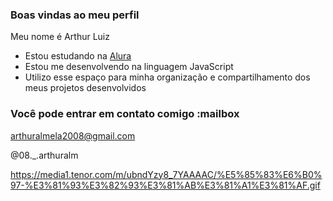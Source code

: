 ### Boas vindas ao meu perfil

Meu nome é Arthur Luiz

- Estou estudando na [Alura](https://www.alura.com.br)
- Estou me desenvolvendo na linguagem JavaScript
- Utilizo esse espaço para minha organização e compartilhamento dos meus projetos desenvolvidos

### Você pode entrar em contato comigo :mailbox

arthuralmela2008@gmail.com

@08._.arthuralm

https://media1.tenor.com/m/ubndYzy8_7YAAAAC/%E5%85%83%E6%B0%97-%E3%81%93%E3%82%93%E3%81%AB%E3%81%A1%E3%81%AF.gif
